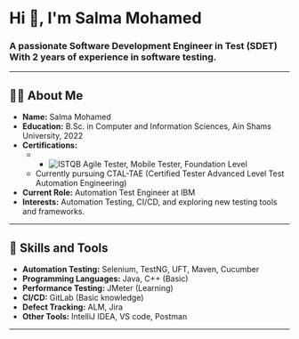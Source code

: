 # **Hi 👋, I'm Salma Mohamed**  

### **A passionate Software Development Engineer in Test (SDET) With 2 years of experience** in software testing.

---

## **👩‍💻 About Me**  
- **Name:** Salma Mohamed  
- **Education:** B.Sc. in Computer and Information Sciences, Ain Shams University, 2022  
- **Certifications:**  
  - - ![ISTQB](https://img.shields.io/badge/ISTQB-Certified-red) Agile Tester, Mobile Tester, Foundation Level   
  - Currently pursuing CTAL-TAE (Certified Tester Advanced Level Test Automation Engineering)  
- **Current Role:** Automation Test Engineer at IBM  
- **Interests:** Automation Testing, CI/CD, and exploring new testing tools and frameworks.  

---
## **🔧 Skills and Tools**  
- **Automation Testing:** Selenium, TestNG, UFT, Maven, Cucumber
- **Programming Languages:** Java, C++ (Basic)  
- **Performance Testing:** JMeter (Learning)  
- **CI/CD:** GitLab (Basic knowledge)  
- **Defect Tracking:** ALM, Jira  
- **Other Tools:** IntelliJ IDEA, VS code, Postman  

---

